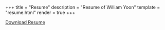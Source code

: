 +++
title = "Resume"
description = "Resume of William Yoon"
template = "resume.html"
render = true
+++

[Download Resume](/resume.pdf) 